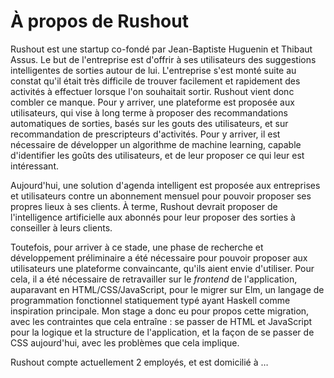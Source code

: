 # À propos de Rushout

Rushout est une startup co-fondé par Jean-Baptiste Huguenin et Thibaut Assus. Le but de l'entreprise est d'offrir à ses utilisateurs des suggestions intelligentes de sorties autour de lui. L'entreprise s'est monté suite au constat qu'il était très difficile de trouver facilement et rapidement des activités à effectuer lorsque l'on souhaitait sortir. Rushout vient donc combler ce manque. Pour y arriver, une plateforme est proposée aux utilisateurs, qui vise à long terme à proposer des recommandations automatiques de sorties, basés sur les gouts des utilisateurs, et sur recommandation de prescripteurs d'activités. Pour y arriver, il est nécessaire de développer un algorithme de machine learning, capable d'identifier les goûts des utilisateurs, et de leur proposer ce qui leur est intéressant.

Aujourd'hui, une solution d'agenda intelligent est proposée aux entreprises et utilisateurs contre un abonnement mensuel pour pouvoir proposer ses propres lieux à ses clients. À terme, Rushout devrait proposer de l'intelligence artificielle aux abonnés pour leur proposer des sorties à conseiller à leurs clients.

Toutefois, pour arriver à ce stade, une phase de recherche et développement préliminaire a été nécessaire pour pouvoir proposer aux utilisateurs une plateforme convaincante, qu'ils aient envie d'utiliser. Pour cela, il a été nécessaire de retravailler sur le _frontend_ de l'application, auparavant en HTML/CSS/JavaScript, pour le migrer sur Elm, un langage de programmation fonctionnel statiquement typé ayant Haskell comme inspiration principale. Mon stage a donc eu pour propos cette migration, avec les contraintes que cela entraîne : se passer de HTML et JavaScript pour la logique et la structure de l'application, et la façon de se passer de CSS aujourd'hui, avec les problèmes que cela implique.



Rushout compte actuellement 2 employés, et est domicilié à …

